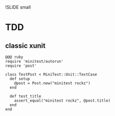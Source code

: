 !SLIDE small

# TDD #

## classic xunit ##

	@@@ ruby
	require 'minitest/autorun'
	require 'post'
	
	class TestPost < MiniTest::Unit::TestCase
	  def setup
	    @post = Post.new("minitest rockz")
	  end
	
	  def test_title
	    assert_equal("minitest rockz", @post.title)
	  end
	end

